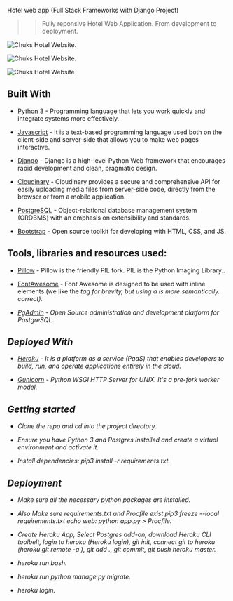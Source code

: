 Hotel web app (Full Stack Frameworks with Django Project)

> > Fully reponsive Hotel Web Application. From development to deployment.

<img src="https://res.cloudinary.com/chuksmbanaso/image/upload/v1640566987/media/Manager/Screenshot_44_aboygz.png" title="Hotel Django" alt="Chuks Hotel Website">.

<img src="https://res.cloudinary.com/chuksmbanaso/image/upload/v1640567120/media/Manager/Screenshot_45_g6xhed.png" title="Hotel Django" alt="Chuks Hotel Website">.

<img src="https://res.cloudinary.com/chuksmbanaso/image/upload/v1640567199/media/Manager/Screenshot_46_czr36w.png" title="Hotel Django" alt="Chuks Hotel Website">

## Built With

- [Python 3](https://www.python.org/) - Programming language that lets you work quickly and integrate systems more effectively.

- [Javascript](https://www.javascript.com) - It is a text-based programming language used both on the client-side and server-side that allows you to make web pages interactive.

- [Django](https://www.djangoproject.com/) - Django is a high-level Python Web framework that encourages rapid development and clean, pragmatic design.

- [Cloudinary](https://cloudinary.com/) - Cloudinary provides a secure and comprehensive API for easily uploading media files from server-side code, directly from the browser or from a mobile application.

- [PostgreSQL](https://www.postgresql.org/) - Object-relational database management system (ORDBMS) with an emphasis on extensibility and standards.

- [Bootstrap](https://getbootstrap.com/) - Open source toolkit for developing with HTML, CSS, and JS.

## Tools, libraries and resources used:

- [Pillow](https://pillow.readthedocs.io/en/5.3.x/) - Pillow is the friendly PIL fork. PIL is the Python Imaging Library..

- [FontAwesome](https://fontawesome.com/) -  Font Awesome is designed to be used with inline elements (we like the <i> tag for brevity, but using a <span> is more semantically. correct).

- [PgAdmin](https://www.pgadmin.org/) - Open Source administration and development platform for PostgreSQL.

## Deployed With

- [Heroku](https://www.heroku.com/) - It is a platform as a service (PaaS) that enables developers to build, run, and operate applications entirely in the cloud.

- [Gunicorn](https://gunicorn.org/) - Python WSGI HTTP Server for UNIX. It's a pre-fork worker model.

## Getting started

- Clone the repo and cd into the project directory.

- Ensure you have Python 3 and Postgres installed and create a virtual environment and activate it.

- Install dependencies: pip3 install -r requirements.txt.

## Deployment

- Make sure all the necessary python packages are installed.

- Also Make sure requirements.txt and Procfile exist pip3 freeze --local requirements.txt echo web: python app.py > Procfile.

- Create Heroku App, Select Postgres add-on, download Heroku CLI toolbelt, login to heroku (Heroku login), git init, connect git to heroku (heroku git remote -a ), git add ., git commit, git push heroku master.

- heroku run bash.

- heroku run python manage.py migrate.

- heroku login.
